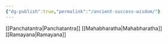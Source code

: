 ```yaml
---
{"dg-publish":true,"permalink":"/ancient-success-wisdom/"}
---
```



[[Panchatantra\|Panchatantra]]
[[Mahabharatha\|Mahabharatha]]
[[Ramayana\|Ramayana]]
